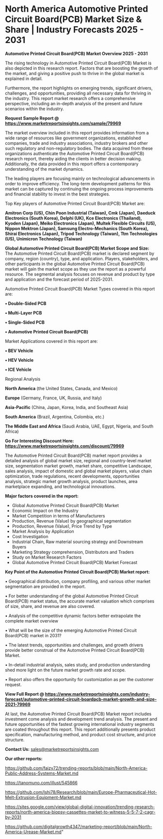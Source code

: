 # North America Automotive Printed Circuit Board(PCB) Market Size & Share | Industry Forecasts 2025 - 2031

<Strong> Automotive Printed Circuit Board(PCB) Market Overview 2025 - 2031</strong>

The rising technology in Automotive Printed Circuit Board(PCB) Market is also depicted in this research report. Factors that are boosting the growth of the market, and giving a positive push to thrive in the global market is explained in detail.

Furthermore, the report highlights on emerging trends, significant drivers, challenges, and opportunities, providing all necessary data for thriving in the industry. This report market research offers a comprehensive perspective, including an in-depth analysis of the present and future scenarios within the industry.

<strong>Request Sample Report @ <a href=https://www.marketreportsinsights.com/sample/79969>https://www.marketreportsinsights.com/sample/79969</a></strong>

The market overview included in this report provides information from a wide range of resources like government organizations, established companies, trade and industry associations, industry brokers and other such regulatory and non-regulatory bodies. The data acquired from these organizations authenticate the Automotive Printed Circuit Board(PCB) research report, thereby aiding the clients in better decision making. Additionally, the data provided in this report offers a contemporary understanding of the market dynamics.

The leading players are focusing mainly on technological advancements in order to improve efficiency. The long-term development patterns for this market can be captured by continuing the ongoing process improvements and financial stability to invest in the best strategies.

Top Key players of Automotive Printed Circuit Board(PCB) Market are:

<strong>Amitron Corp (US), Chin Poon Industrial (Taiwan), Cmk (Japan), Daeduck Electronics (South Korea), Delphi (UK), Kce Electronics (Thailand), Kyoden (Japan), Meiko Electronics (Japan), Multek Flexible Circuits (US), Nippon Mektron (Japan), Samsung Electro-Mechanics (South Korea), Shirai Electronics (Japan), Tripod Technology (Taiwan), Ttm Technologies (US), Unimicron Technology (Taiwan)</strong>

<strong><b>Global Automotive Printed Circuit Board(PCB) Market Scope and Size:</b></strong>
The Automotive Printed Circuit Board(PCB) market is declared segment by company, region (country), type, and application. Players, stakeholders, and other participants in the global Automotive Printed Circuit Board(PCB) market will gain the market scope as they use the report as a powerful resource. The segmental analysis focuses on revenue and product by type and application and the forecast period of 2025-2031.

Automotive Printed Circuit Board(PCB) Market Types covered in this report are:

<strong>• Double-Sided PCB

• Multi-Layer PCB

• Single-Sided PCB

• Automotive Printed Circuit Board(PCB)</strong>

Market Applications covered in this report are:

<strong>• BEV Vehicle

• HEV Vehicle

• ICE Vehicle</strong> 

Regional Analysis

<strong>North America</strong> (the United States, Canada, and Mexico)

<strong>Europe</strong> (Germany, France, UK, Russia, and Italy)

<strong>Asia-Pacific</strong> (China, Japan, Korea, India, and Southeast Asia)

<strong>South America</strong> (Brazil, Argentina, Colombia, etc.)

<strong>The Middle East and Africa</strong> (Saudi Arabia, UAE, Egypt, Nigeria, and South Africa)

<strong>Go For Interesting Discount Here: <a href=https://www.marketreportsinsights.com/discount/79969>https://www.marketreportsinsights.com/discount/79969</a></strong>

The Automotive Printed Circuit Board(PCB) market report provides a detailed analysis of global market size, regional and country-level market size, segmentation market growth, market share, competitive Landscape, sales analysis, impact of domestic and global market players, value chain optimization, trade regulations, recent developments, opportunities analysis, strategic market growth analysis, product launches, area marketplace expanding, and technological innovations.

<strong><b>Major factors covered in the report:</b></strong>
<ul>
  <li>Global Automotive Printed Circuit Board(PCB) Market </li>
  <li>Economic Impact on the Industry</li>
  <li>Market Competition in terms of Manufacturers</li>
  <li>Production, Revenue (Value) by geographical segmentation</li>
  <li>Production, Revenue (Value), Price Trend by Type</li>
  <li>Market Analysis by Application</li>
  <li>Cost Investigation</li>
  <li>Industrial Chain, Raw material sourcing strategy and Downstream Buyers</li>
  <li>Marketing Strategy comprehension, Distributors and Traders</li>
  <li>Study on Market Research Factors</li>
  <li>Global Automotive Printed Circuit Board(PCB) Market Forecast</li>
</ul>

<strong><b>Key Point of the Automotive Printed Circuit Board(PCB) Market report:</b></strong>

• Geographical distribution, company profiling, and various other market segmentation are provided in the report.

• For better understanding of the global Automotive Printed Circuit Board(PCB) market status, the accurate market valuation which comprises of size, share, and revenue are also covered.

• Analysis of the competitive dynamic factors better extrapolate the complete market overview

• What will be the size of the emerging Automotive Printed Circuit Board(PCB) market in 2031?

• The latest trends, opportunities and challenges, and growth drivers provide better construal of the Automotive Printed Circuit Board(PCB) Market.

• In-detail industrial analysis, sales study, and production understanding shed more light on the future market growth rate and scope.

• Report also offers the opportunity for customization as per the customer request.

<strong><b>View Full Report @ <a href=https://www.marketreportsinsights.com/industry-forecast/automotive-printed-circuit-boardpcb-market-growth-and-size-2021-79969>https://www.marketreportsinsights.com/industry-forecast/automotive-printed-circuit-boardpcb-market-growth-and-size-2021-79969</a></b></strong>


At last, the Automotive Printed Circuit Board(PCB) Market report includes investment come analysis and development trend analysis. The present and future opportunities of the fastest growing international industry segments are coated throughout this report. This report additionally presents product specification, manufacturing method, and product cost structure, and price structure.

<strong>Contact Us:</strong>
sales@marketreportsinsights.com

<strong>Our other reports:</strong>

<a href=https://github.com/faizy72/trending-reports/blob/main/North-America-Public-Address-Systems-Market.md>https://github.com/faizy72/trending-reports/blob/main/North-America-Public-Address-Systems-Market.md</a>

<a href=https://tanomuno.com/illust/545866>https://tanomuno.com/illust/545866</a>

<a href=https://github.com/Ishi78/Research/blob/main/Europe-Pharmaceutical-Hot-Melt-Extrusion-Equipment-Market.md>https://github.com/Ishi78/Research/blob/main/Europe-Pharmaceutical-Hot-Melt-Extrusion-Equipment-Market.md</a>

<a href=https://sites.google.com/view/global-digital-innovation/trending-research-reports/north-america-biopsy-cassettes-market-to-witness-5-5-7-2-cagr-by-2031>https://sites.google.com/view/global-digital-innovation/trending-research-reports/north-america-biopsy-cassettes-market-to-witness-5-5-7-2-cagr-by-2031</a>

<a href=https://github.com/digitalgrowth4347/marketing-report/blob/main/North-America-Urease-Market.md>https://github.com/digitalgrowth4347/marketing-report/blob/main/North-America-Urease-Market.md</a>"
